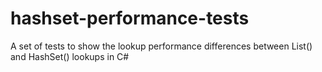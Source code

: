 # hashset-performance-tests
A set of tests to show the lookup performance differences between List() and HashSet() lookups in C#
